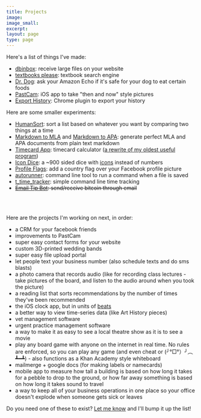 ```yaml
---
title: Projects
image:
image_small:
excerpt:
layout: page
type: page
---
```


Here's a list of things I've made:

* [dbinbox](https://dbinbox.com): receive large files on your website
* [textbooks please](http://textbooksplease.com): textbook search engine
* [Dr. Dog](https://www.alexaskillstore.com/Dr-Dog/39678): ask your Amazon Echo if it's safe for your dog to eat certain foods
* [PastCam](https://itunes.apple.com/us/app/pastcam/id1217068871?mt=8): iOS app to take "then and now" style pictures
* [Export History](https://chrome.google.com/webstore/detail/export-history/hcohnnbbiggngobheobhdipbgmcbelhh?hl=en-US): Chrome plugin to export your history

Here are some smaller experiments:

* [HumanSort](http://gen.co/humansort/): sort a list based on whatever you want by comparing two things at a time
* [Markdown to MLA](http://markdowntomla.com/) and [Markdown to APA](http://markdowntoapa.com/): generate perfect MLA and APA documents from plain text markdown
* [Timecard App](https://timecardapp.com): timecard calculator ([a rewrite of my oldest useful program](/timecardapp))
* [Icon Dice](http://gen.co/icondice/): a ~900 sided dice with [icons](https://material.io/icons/) instead of numbers
* [Profile Flags](https://profileflags.parseapp.com/): add a country flag over your Facebook profile picture
* [autorunner](https://github.com/christiangenco/autorunner): command line tool to run a command when a file is saved
* [t_time_tracker](https://github.com/christiangenco/t_time_tracker): simple command line time tracking
* <strike>[Email Tip Bot](http://emailtipbot.com): send/receive bitcoin through email</strike>

<br><br>

Here are the projects I'm working on next, in order:

* a CRM for your facebook friends
* improvements to PastCam
* super easy contact forms for your website
* custom 3D-printed wedding bands
* super easy file upload portal
* let people text your business number (also schedule texts and do sms blasts)
* a photo camera that records audio (like for recording class lectures - take pictures of the board, and listen to the audio around when you took the picture)
* a reading list that sorts recommendations by the number of times they've been recommended
* the iOS clock app, but in units of [beats](http://www.wnyc.org/story/15-internet-time/)
* a better way to view time-series data (like Art History pieces)
* vet management software
* urgent practice management software
* a way to make it as easy to see a local theatre show as it is to see a movie
* play any board game with anyone on the internet in real time. No rules are enforced, so you can play any game (and even cheat or (╯°□°）╯︵ ┻━┻) - also functions as a Khan Academy style whiteboard
* mailmerge + google docs (for making labels or namecards)
* mobile app to measure how tall a building is based on how long it takes for a pebble to drop to the ground, or how far away something is based on how long it takes sound to travel
* a way to keep all of your business operations in one place so your office doesn't explode when someone gets sick or leaves

Do you need one of these to exist? [Let me know](/contact) and I'll bump it up the list!
